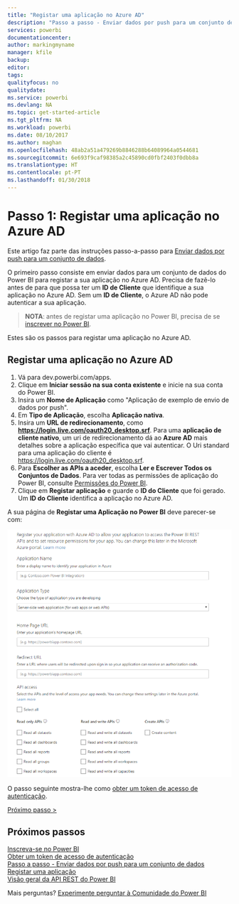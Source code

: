 ```yaml
---
title: "Registar uma aplicação no Azure AD"
description: "Passo a passo - Enviar dados por push para um conjunto de dados - Registar uma aplicação com o Azure AD"
services: powerbi
documentationcenter: 
author: markingmyname
manager: kfile
backup: 
editor: 
tags: 
qualityfocus: no
qualitydate: 
ms.service: powerbi
ms.devlang: NA
ms.topic: get-started-article
ms.tgt_pltfrm: NA
ms.workload: powerbi
ms.date: 08/10/2017
ms.author: maghan
ms.openlocfilehash: 48ab2a51a479269b8846288b64089964a0544681
ms.sourcegitcommit: 6e693f9caf98385a2c45890cd0fbf2403f0dbb8a
ms.translationtype: HT
ms.contentlocale: pt-PT
ms.lasthandoff: 01/30/2018
---
```

# <a name="step-1-register-an-app-with-azure-ad"></a>Passo 1: Registar uma aplicação no Azure AD
Este artigo faz parte das instruções passo-a-passo para [Enviar dados por push para um conjunto de dados](walkthrough-push-data.md).

O primeiro passo consiste em enviar dados para um conjunto de dados do Power BI para registar a sua aplicação no Azure AD. Precisa de fazê-lo antes de para que possa ter um **ID de Cliente** que identifique a sua aplicação no Azure AD. Sem um **ID de Cliente**, o Azure AD não pode autenticar a sua aplicação.

> **NOTA**: antes de registar uma aplicação no Power BI, precisa de se [inscrever no Power BI](create-an-azure-active-directory-tenant.md).
> 
> 

Estes são os passos para registar uma aplicação no Azure AD.

## <a name="register-an-app-in-azure-ad"></a>Registar uma aplicação no Azure AD
1. Vá para dev.powerbi.com/apps.
2. Clique em **Iniciar sessão na sua conta existente** e inicie na sua conta do Power BI.
3. Insira um **Nome de Aplicação** como "Aplicação de exemplo de envio de dados por push".
4. Em **Tipo de Aplicação**, escolha **Aplicação nativa**.
5. Insira um **URL de redirecionamento**, como **https://login.live.com/oauth20_desktop.srf**. Para uma **aplicação de cliente nativo**, um uri de redirecionamento dá ao **Azure AD** mais detalhes sobre a aplicação específica que vai autenticar. O Uri standard para uma aplicação do cliente é https://login.live.com/oauth20_desktop.srf.
6. Para **Escolher as APIs a aceder**, escolha **Ler e Escrever Todos os Conjuntos de Dados**. Para ver todas as permissões de aplicação do Power BI, consulte [Permissões do Power BI](power-bi-permissions.md).
7. Clique em **Registar aplicação** e guarde o **ID do Cliente** que foi gerado. Um **ID do Cliente** identifica a aplicação no Azure AD.

A sua página de **Registar uma Aplicação no Power BI** deve parecer-se com:

![](media/walkthrough-push-data-register-app-with-azure-ad/powerbi-developer-sample-register-app.png)

O passo seguinte mostra-lhe como [obter um token de acesso de autenticação](walkthrough-push-data-get-token.md).

[Próximo passo >](walkthrough-push-data-get-token.md)

## <a name="next-steps"></a>Próximos passos
[Inscreva-se no Power BI](create-an-azure-active-directory-tenant.md)  
[Obter um token de acesso de autenticação](walkthrough-push-data-get-token.md)  
[Passo a passo - Enviar dados por push para um conjunto de dados](walkthrough-push-data.md)  
[Registar uma aplicação](register-app.md)  
[Visão geral da API REST do Power BI](overview-of-power-bi-rest-api.md)  

Mais perguntas? [Experimente perguntar à Comunidade do Power BI](http://community.powerbi.com/)

